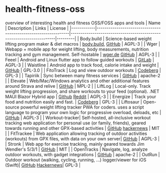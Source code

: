 # health-fitness-oss
overview of interesting health and fitness OSS/FOSS apps and tools
| Name       | Description                                                    | Links                                                                 | License |
|------------|----------------------------------------------------------------|----------------------------------------------------------------------|---------|
| Body.build | Science-based weight lifting program maker & diet macros       | [body.build](https://body.build), [GitHub](https://github.com/Dieterbe/body.build) | AGPL-3 |
| Wger       | Webapp + mobile app for weight lifting, body measurements, nutrition tracking and gym management. Self-hostable | [wger.de](https://wger.de)    [GitHub](https://github.com/wger-project)                                          | AGPL-3    |
| Feeel      | Android and Linux flutter app to follow guided workouts       | [GitLab](https://gitlab.com/enjoyingfoss/feeel)                       |      AGPL-3   |
| Waistline  | Android app to track food, calorie intake and weight       | [GitHub](https://github.com/davidhealey/waistline)                    | GPL-3.0 |
| FitoTrack  | Log and view outdoor workouts                                 | [Codeberg](https://codeberg.org/jannis/FitoTrack)                    |     GPL-3    |
| Tapiriik   | Sync between many fitness services                            | [GitHub](https://github.com/cpfair/tapiriik)                          |   apache-2      |
| Elevate    | Web/Mac/Windows analytics and other additional features around Strava and relive | [GitHub](https://github.com/thomaschampagne/elevate)                  |      MPL-2   |
| LiftLog    | Local-only. Track weight lifting progression, and share workouts to your feed (optional). .NET MAUI Blazor Hybrid app | [Github](https://github.com/LiamMorrow/LiftLog) [Reddit](https://www.reddit.com/r/opensource/comments/17vp9pp/liftlog_an_easy_to_use_open_source_gym_tracking/) | AGPL-3    |
| Energize   | Track your food and nutrition easily and fast.               | [Codeberg](https://codeberg.org/epinez/Energize)                     |      GPL-3   |
| Liftosaur | Open-source powerful weight lifting tracker PWA for coders. uses a script language to program your own logic for progressive overload, deloads, etc | [GitHub](https://github.com/astashov/liftosaur)                      |    AGPL-3     |
| Workout-tracker| Self-hosted, all-inclusive workout tracking web application for personal use (or family, friends), geared towards running and other GPX-based activities | [GitHub](https://github.com/jovandeginste/workout-tracker)    [hackernews](https://news.ycombinator.com/item?id=39549194) | MIT |
| FitTrackee | Web application allowing tracking of outdoor activities (workouts) from GPX files, with data on your own server| [GitHub](https://github.com/SamR1/FitTrackee)      |       AGPL-3  |
| Stronk | Web app for exercise tracking, mainly geared towards Jim Wendler's 5/3/1 | [GitHub](https://github.com/bcspragu/stronk) | MIT |
| OpenTracks | Navigate, log, analyze outdoor workouts, with gadget integrations | [GitHub](https://github.com/OpenTracksApp/OpenTracks) | apache-2 |
| OutRun | Outdoor workout (walking, cycling, running, ...) logger/viewer for iOS (Swift)| [GitHub](https://github.com/timfraedrich/OutRun) [Hackernews](https://news.ycombinator.com/item?id=41983415)| GPL-3 |
